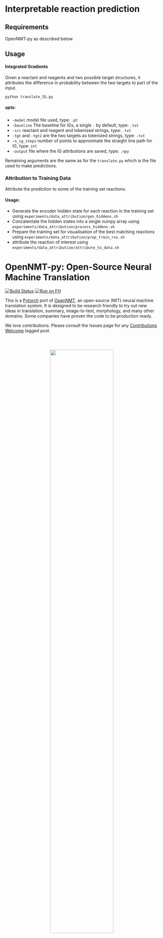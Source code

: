 # Interpretable reaction prediction

## Requirements
OpenNMT-py as described below

## Usage
#### Integrated Gradients
Given a reactant and reagents and two possible target structures, it attributes the difference in probability between the two targets to part of the input. 

```angular2
python translate_IG.py
```
##### opts:
* `-model` model file used, type: `.pt`
* `-baseline` The baseline for IGs, a single `.` by default, type: `.txt`
* `-src` reactant and reagent and tokenized strings, type: `.txt`
* `-tgt` and `-tgt2` are the two targets as tokenized strings, type: `.txt`
* `-n_ig_steps` number of points to approximate the straight line path for IG, type: `int`
* `-output` file where the IG attributions are saved, type: `.npy`

Remaining arguments are the same as for the `translate.py` which is the file used to make predictions. 

### Attribution to Training Data
Attribute the prediction to some of the training set reactions. 

#### Usage:
* Generate the encoder hidden state for each reaction in the training set using `experiments/data_attribution/gen_hiddens.sh`
* Concatentate the hidden states into a single numpy array using `experiments/data_attribution/process_hiddens.sh`
* Prepare the training set for visualisation of the best matching reactions using `experiments/data_attribution/prep_train_rxs.sh`
* attribute the reaction of interest using `experiments/data_attribution/attribute_to_data.sh`


# OpenNMT-py: Open-Source Neural Machine Translation

[![Build Status](https://travis-ci.org/OpenNMT/OpenNMT-py.svg?branch=master)](https://travis-ci.org/OpenNMT/OpenNMT-py)
[![Run on FH](https://img.shields.io/badge/Run%20on-FloydHub-blue.svg)](https://floydhub.com/run?template=https://github.com/OpenNMT/OpenNMT-py)

This is a [Pytorch](https://github.com/pytorch/pytorch)
port of [OpenNMT](https://github.com/OpenNMT/OpenNMT),
an open-source (MIT) neural machine translation system. It is designed to be research friendly to try out new ideas in translation, summary, image-to-text, morphology, and many other domains. Some companies have proven the code to be production ready.

We love contributions. Please consult the Issues page for any [Contributions Welcome](https://github.com/OpenNMT/OpenNMT-py/issues?q=is%3Aissue+is%3Aopen+label%3A%22contributions+welcome%22) tagged post. 

<center style="padding: 40px"><img width="70%" src="http://opennmt.github.io/simple-attn.png" /></center>

Before raising an issue, make sure you read the requirements and the documentation examples.

Unless there is a bug, please use the [Forum](http://forum.opennmt.net) or [Gitter](https://gitter.im/OpenNMT/OpenNMT-py) to ask questions.


Table of Contents
=================
  * [Full Documentation](http://opennmt.net/OpenNMT-py/)
  * [Requirements](#requirements)
  * [Features](#features)
  * [Quickstart](#quickstart)
  * [Run on FloydHub](#run-on-floydhub)
  * [Acknowledgements](#acknowledgements)
  * [Citation](#citation)

## Requirements

Install `OpenNMT-py` from `pip`:
```bash
pip install OpenNMT-py
```

or from the sources:
```bash
git clone https://github.com/OpenNMT/OpenNMT-py.git
cd OpenNMT-py
python setup.py install
```

Note: If you have MemoryError in the install try to use `pip` with `--no-cache-dir`.

*(Optionnal)* some advanced features (e.g. working audio, image or pretrained models) requires extra packages, you can install it with:
```bash
pip install -r requirements.opt.txt
```

Note:

- some features require Python 3.5 and after (eg: Distributed multigpu, entmax)
- we currently only support PyTorch 1.2 (should work with 1.1)

## Features

- [Seq2Seq models (encoder-decoder) with multiple RNN cells (lstm/gru) and attention (dotprod/mlp) types](http://opennmt.net/OpenNMT-py/options/train.html#model-encoder-decoder)
- [Transformer models](http://opennmt.net/OpenNMT-py/FAQ.html#how-do-i-use-the-transformer-model)
- [Copy and Coverage Attention](http://opennmt.net/OpenNMT-py/options/train.html#model-attention)
- [Pretrained Embeddings](http://opennmt.net/OpenNMT-py/FAQ.html#how-do-i-use-pretrained-embeddings-e-g-glove)
- [Source word features](http://opennmt.net/OpenNMT-py/options/train.html#model-embeddings)
- [Image-to-text processing](http://opennmt.net/OpenNMT-py/im2text.html)
- [Speech-to-text processing](http://opennmt.net/OpenNMT-py/speech2text.html)
- [TensorBoard logging](http://opennmt.net/OpenNMT-py/options/train.html#logging)
- [Multi-GPU training](http://opennmt.net/OpenNMT-py/FAQ.html##do-you-support-multi-gpu)
- [Data preprocessing](http://opennmt.net/OpenNMT-py/options/preprocess.html)
- [Inference (translation) with batching and beam search](http://opennmt.net/OpenNMT-py/options/translate.html)
- Inference time loss functions.
- [Conv2Conv convolution model]
- SRU "RNNs faster than CNN" paper
- Mixed-precision training with [APEX](https://github.com/NVIDIA/apex), optimized on [Tensor Cores](https://developer.nvidia.com/tensor-cores)

## Quickstart

[Full Documentation](http://opennmt.net/OpenNMT-py/)


### Step 1: Preprocess the data

```bash
onmt_preprocess -train_src data/src-train.txt -train_tgt data/tgt-train.txt -valid_src data/src-val.txt -valid_tgt data/tgt-val.txt -save_data data/demo
```

We will be working with some example data in `data/` folder.

The data consists of parallel source (`src`) and target (`tgt`) data containing one sentence per line with tokens separated by a space:

* `src-train.txt`
* `tgt-train.txt`
* `src-val.txt`
* `tgt-val.txt`

Validation files are required and used to evaluate the convergence of the training. It usually contains no more than 5000 sentences.


After running the preprocessing, the following files are generated:

* `demo.train.pt`: serialized PyTorch file containing training data
* `demo.valid.pt`: serialized PyTorch file containing validation data
* `demo.vocab.pt`: serialized PyTorch file containing vocabulary data


Internally the system never touches the words themselves, but uses these indices.

### Step 2: Train the model

```bash
onmt_train -data data/demo -save_model demo-model
```

The main train command is quite simple. Minimally it takes a data file
and a save file.  This will run the default model, which consists of a
2-layer LSTM with 500 hidden units on both the encoder/decoder.
If you want to train on GPU, you need to set, as an example:
CUDA_VISIBLE_DEVICES=1,3
`-world_size 2 -gpu_ranks 0 1` to use (say) GPU 1 and 3 on this node only.
To know more about distributed training on single or multi nodes, read the FAQ section.

### Step 3: Translate

```bash
onmt_translate -model demo-model_acc_XX.XX_ppl_XXX.XX_eX.pt -src data/src-test.txt -output pred.txt -replace_unk -verbose
```

Now you have a model which you can use to predict on new data. We do this by running beam search. This will output predictions into `pred.txt`.

!!! note "Note"
    The predictions are going to be quite terrible, as the demo dataset is small. Try running on some larger datasets! For example you can download millions of parallel sentences for [translation](http://www.statmt.org/wmt16/translation-task.html) or [summarization](https://github.com/harvardnlp/sent-summary).

## Alternative: Run on FloydHub

[![Run on FloydHub](https://static.floydhub.com/button/button.svg)](https://floydhub.com/run?template=https://github.com/OpenNMT/OpenNMT-py)

Click this button to open a Workspace on [FloydHub](https://www.floydhub.com/?utm_medium=readme&utm_source=opennmt-py&utm_campaign=jul_2018) for training/testing your code.


## Pretrained embeddings (e.g. GloVe)

Please see the FAQ: [How to use GloVe pre-trained embeddings in OpenNMT-py](http://opennmt.net/OpenNMT-py/FAQ.html#how-do-i-use-pretrained-embeddings-e-g-glove)

## Pretrained Models

The following pretrained models can be downloaded and used with translate.py.

http://opennmt.net/Models-py/

## Acknowledgements

OpenNMT-py is run as a collaborative open-source project.
The original code was written by [Adam Lerer](http://github.com/adamlerer) (NYC) to reproduce OpenNMT-Lua using Pytorch.

Major contributors are:
[Sasha Rush](https://github.com/srush) (Cambridge, MA)
[Vincent Nguyen](https://github.com/vince62s) (Ubiqus)
[Ben Peters](http://github.com/bpopeters) (Lisbon)
[Sebastian Gehrmann](https://github.com/sebastianGehrmann) (Harvard NLP)
[Yuntian Deng](https://github.com/da03) (Harvard NLP)
[Guillaume Klein](https://github.com/guillaumekln) (Systran)
[Paul Tardy](https://github.com/pltrdy) (Ubiqus / Lium)
[François Hernandez](https://github.com/francoishernandez) (Ubiqus)
[Jianyu Zhan](http://github.com/jianyuzhan) (Shanghai)
[Dylan Flaute](http://github.com/flauted (University of Dayton)
and more !

OpentNMT-py belongs to the OpenNMT project along with OpenNMT-Lua and OpenNMT-tf.

## Citation

[OpenNMT: Neural Machine Translation Toolkit](https://arxiv.org/pdf/1805.11462)

[OpenNMT technical report](https://doi.org/10.18653/v1/P17-4012)

```
@inproceedings{opennmt,
  author    = {Guillaume Klein and
               Yoon Kim and
               Yuntian Deng and
               Jean Senellart and
               Alexander M. Rush},
  title     = {Open{NMT}: Open-Source Toolkit for Neural Machine Translation},
  booktitle = {Proc. ACL},
  year      = {2017},
  url       = {https://doi.org/10.18653/v1/P17-4012},
  doi       = {10.18653/v1/P17-4012}
}
```
